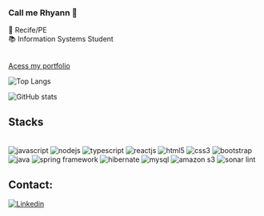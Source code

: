 
### Call me Rhyann 👋 

📍 Recife/PE <br>
📚 Information Systems Student  <br>
<br>

[Acess my portfolio](https://rhyanndev.github.io/my-portfolio/)


![Top Langs](https://github-readme-stats.vercel.app/api/top-langs/?username=rhyanndev&layout=compact)

![GitHub stats](https://github-readme-stats.vercel.app/api?username=rhyanndev&show_icons=true&theme=radical)


## Stacks

<div style="display: inline_block"> <br/>
  <img align="center" alt="javascript" src="https://img.shields.io/badge/JavaScript-F7DF1E?style=for-the-badge&logo=javascript&logoColor=black"/>  
  <img align="center" alt="nodejs" src="https://img.shields.io/badge/Node.js-43853D?style=for-the-badge&logo=node.js&logoColor=white"/>
  <img align="center" alt="typescript" src="https://img.shields.io/badge/TypeScript-007ACC?style=for-the-badge&logo=typescript&logoColor=white"/>
  <img align="center" alt="reactjs" src="https://img.shields.io/badge/TypeScript-007ACC?style=for-the-badge&logo=typescript&logoColor=white"/>
  <img align="center" alt="html5" src="https://img.shields.io/badge/HTML5-E34F26?style=for-the-badge&logo=html5&logoColor=white"/>
  <img align="center" alt="css3" src="https://img.shields.io/badge/CSS3-1572B6?style=for-the-badge&logo=css3&logoColor=white"/>
  <img align="center" alt="bootstrap" src="https://img.shields.io/badge/Bootstrap-563D7C?style=for-the-badge&logo=bootstrap&logoColor=white"/>
   <img align="center" alt="java" src="https://img.shields.io/badge/Java-ED8B00?style=for-the-badge&logo=openjdk&logoColor=white"/>
  <img align="center" alt="spring framework" src="https://img.shields.io/badge/Spring-6DB33F?style=for-the-badge&logo=spring&logoColor=white"/>
   <img align="center" alt="hibernate" src="https://img.shields.io/badge/Spring-6DB33F?style=for-the-badge&logo=spring&logoColor=white"/>
   <img align="center" alt="mysql" src="https://img.shields.io/badge/MySQL-00000F?style=for-the-badge&logo=mysql&logoColor=white"/>
  <img align="center" alt="amazon s3" src="https://img.shields.io/badge/Amazon_AWS-232F3E?style=for-the-badge&logo=amazon-aws&logoColor=white"/>
   <img align="center" alt="sonar lint" src="https://img.shields.io/badge/SonarLint-CB2029?style=for-the-badge&logo=sonarlint&logoColor=white"/>

  
</div>

## Contact: 

[![Linkedin](https://img.shields.io/badge/LinkedIn-0077B5?style=for-the-badge&logo=linkedin&logoColor=white)](https://www.linkedin.com/in/rhyannsilva/)
